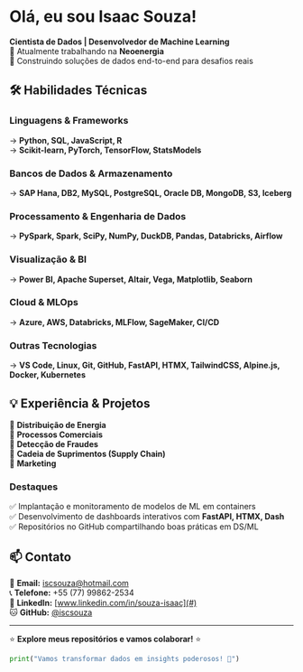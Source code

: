 # Olá, eu sou Isaac Souza!

**Cientista de Dados | Desenvolvedor de Machine Learning**  
💼 Atualmente trabalhando na **Neoenergia**  
🚀 Construindo soluções de dados end-to-end para desafios reais  

## 🛠️ Habilidades Técnicas  

### **Linguagens & Frameworks**  
→ **Python, SQL, JavaScript, R**  
→ **Scikit-learn, PyTorch, TensorFlow, StatsModels**  

### **Bancos de Dados & Armazenamento**  
→ **SAP Hana, DB2, MySQL, PostgreSQL, Oracle DB, MongoDB, S3, Iceberg**  

### **Processamento & Engenharia de Dados**  
→ **PySpark, Spark, SciPy, NumPy, DuckDB, Pandas, Databricks, Airflow**  

### **Visualização & BI**  
→ **Power BI, Apache Superset, Altair, Vega, Matplotlib, Seaborn**  

### **Cloud & MLOps**  
→ **Azure, AWS, Databricks, MLFlow, SageMaker, CI/CD**  

### **Outras Tecnologias**  
→ **VS Code, Linux, Git, GitHub, FastAPI, HTMX, TailwindCSS, Alpine.js, Docker, Kubernetes**  

## 💡 Experiência & Projetos  

🔹 **Distribuição de Energia**  
🔹 **Processos Comerciais**  
🔹 **Detecção de Fraudes**  
🔹 **Cadeia de Suprimentos (Supply Chain)**  
🔹 **Marketing**  

### **Destaques**  
✅ Implantação e monitoramento de modelos de ML em containers  
✅ Desenvolvimento de dashboards interativos com **FastAPI, HTMX, Dash**  
✅ Repositórios no GitHub compartilhando boas práticas em DS/ML  

## 📫 Contato  

📧 **Email:** [iscsouza@hotmail.com](mailto:iscsouza@hotmail.com)  
📞 **Telefone:** +55 (77) 99862-2534  
🔗 **LinkedIn:** [www.linkedin.com/in/souza-isaac](#)  
🐱 **GitHub:** [@iscsouza](https://github.com/iscsouza)  

---

⭐ **Explore meus repositórios e vamos colaborar!** ⭐  

```python
print("Vamos transformar dados em insights poderosos! 🚀")
